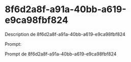 # 8f6d2a8f-a91a-40bb-a619-e9ca98fbf824

Description de 8f6d2a8f-a91a-40bb-a619-e9ca98fbf824

Prompt:

Prompt de 8f6d2a8f-a91a-40bb-a619-e9ca98fbf824